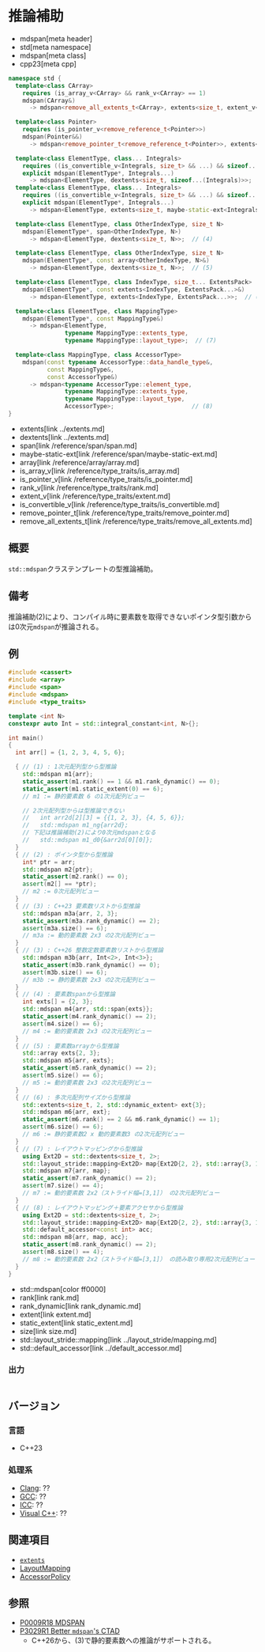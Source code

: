 # 推論補助
* mdspan[meta header]
* std[meta namespace]
* mdspan[meta class]
* cpp23[meta cpp]

```cpp
namespace std {
  template<class CArray>
    requires (is_array_v<CArray> && rank_v<CArray> == 1)
    mdspan(CArray&)
      -> mdspan<remove_all_extents_t<CArray>, extents<size_t, extent_v<CArray, 0>>>;  // (1)

  template<class Pointer>
    requires (is_pointer_v<remove_reference_t<Pointer>>)
    mdspan(Pointer&&)
      -> mdspan<remove_pointer_t<remove_reference_t<Pointer>>, extents<size_t>>;  // (2)

  template<class ElementType, class... Integrals>
    requires ((is_convertible_v<Integrals, size_t> && ...) && sizeof...(Integrals) > 0)
    explicit mdspan(ElementType*, Integrals...)
      -> mdspan<ElementType, dextents<size_t, sizeof...(Integrals)>>;           // (3) C++23
  template<class ElementType, class... Integrals>
    requires ((is_convertible_v<Integrals, size_t> && ...) && sizeof...(Integrals) > 0)
    explicit mdspan(ElementType*, Integrals...)
      -> mdspan<ElementType, extents<size_t, maybe-static-ext<Integrals>...>>;  // (3) C++26

  template<class ElementType, class OtherIndexType, size_t N>
    mdspan(ElementType*, span<OtherIndexType, N>)
      -> mdspan<ElementType, dextents<size_t, N>>;  // (4)

  template<class ElementType, class OtherIndexType, size_t N>
    mdspan(ElementType*, const array<OtherIndexType, N>&)
      -> mdspan<ElementType, dextents<size_t, N>>;  // (5)

  template<class ElementType, class IndexType, size_t... ExtentsPack>
    mdspan(ElementType*, const extents<IndexType, ExtentsPack...>&)
      -> mdspan<ElementType, extents<IndexType, ExtentsPack...>>;  // (6)

  template<class ElementType, class MappingType>
    mdspan(ElementType*, const MappingType&)
      -> mdspan<ElementType,
                typename MappingType::extents_type,
                typename MappingType::layout_type>;  // (7)

  template<class MappingType, class AccessorType>
    mdspan(const typename AccessorType::data_handle_type&,
           const MappingType&,
           const AccessorType&)
      -> mdspan<typename AccessorType::element_type,
                typename MappingType::extents_type,
                typename MappingType::layout_type,
                AccessorType>;                      // (8)
}
```
* extents[link ../extents.md]
* dextents[link ../extents.md]
* span[link /reference/span/span.md]
* maybe-static-ext[link /reference/span/maybe-static-ext.md]
* array[link /reference/array/array.md]
* is_array_v[link /reference/type_traits/is_array.md]
* is_pointer_v[link /reference/type_traits/is_pointer.md]
* rank_v[link /reference/type_traits/rank.md]
* extent_v[link /reference/type_traits/extent.md]
* is_convertible_v[link /reference/type_traits/is_convertible.md]
* remove_pointer_t[link /reference/type_traits/remove_pointer.md]
* remove_all_extents_t[link /reference/type_traits/remove_all_extents.md]

## 概要
`std::mdspan`クラステンプレートの型推論補助。


## 備考
推論補助(2)により、コンパイル時に要素数を取得できないポインタ型引数からは0次元`mdspan`が推論される。


## 例
```cpp example
#include <cassert>
#include <array>
#include <span>
#include <mdspan>
#include <type_traits>

template <int N>
constexpr auto Int = std::integral_constant<int, N>{};

int main()
{
  int arr[] = {1, 2, 3, 4, 5, 6};

  { // (1) : 1次元配列型から型推論
    std::mdspan m1{arr};
    static_assert(m1.rank() == 1 && m1.rank_dynamic() == 0);
    static_assert(m1.static_extent(0) == 6);
    // m1 := 静的要素数 6 の1次元配列ビュー

    // 2次元配列型からは型推論できない
    //   int arr2d[2][3] = {{1, 2, 3}, {4, 5, 6}};
    //   std::mdspan m1_ng{arr2d};
    // 下記は推論補助(2)により0次元mdspanとなる
    //   std::mdspan m1_d0{&arr2d[0][0]};
  }
  { // (2) : ポインタ型から型推論
    int* ptr = arr;
    std::mdspan m2{ptr};
    static_assert(m2.rank() == 0);
    assert(m2[] == *ptr);
    // m2 := 0次元配列ビュー
  }
  { // (3) : C++23 要素数リストから型推論
    std::mdspan m3a{arr, 2, 3};
    static_assert(m3a.rank_dynamic() == 2);
    assert(m3a.size() == 6);
    // m3a := 動的要素数 2x3 の2次元配列ビュー
  }
  { // (3) : C++26 整数定数要素数リストから型推論
    std::mdspan m3b{arr, Int<2>, Int<3>};
    static_assert(m3b.rank_dynamic() == 0);
    assert(m3b.size() == 6);
    // m3b := 静的要素数 2x3 の2次元配列ビュー
  }
  { // (4) : 要素数spanから型推論
    int exts[] = {2, 3};
    std::mdspan m4{arr, std::span{exts}};
    static_assert(m4.rank_dynamic() == 2);
    assert(m4.size() == 6);
    // m4 := 動的要素数 2x3 の2次元配列ビュー
  }
  { // (5) : 要素数arrayから型推論
    std::array exts{2, 3};
    std::mdspan m5{arr, exts};
    static_assert(m5.rank_dynamic() == 2);
    assert(m5.size() == 6);
    // m5 := 動的要素数 2x3 の2次元配列ビュー
  }
  { // (6) : 多次元配列サイズから型推論
    std::extents<size_t, 2, std::dynamic_extent> ext{3};
    std::mdspan m6{arr, ext};
    static_assert(m6.rank() == 2 && m6.rank_dynamic() == 1);
    assert(m6.size() == 6);
    // m6 := 静的要素数2 x 動的要素数3 の2次元配列ビュー
  }
  { // (7) : レイアウトマッピングから型推論
    using Ext2D = std::dextents<size_t, 2>;
    std::layout_stride::mapping<Ext2D> map{Ext2D{2, 2}, std::array{3, 1}};
    std::mdspan m7{arr, map};
    static_assert(m7.rank_dynamic() == 2);
    assert(m7.size() == 4);
    // m7 := 動的要素数 2x2（ストライド幅=[3,1]） の2次元配列ビュー
  }
  { // (8) : レイアウトマッピング＋要素アクセサから型推論
    using Ext2D = std::dextents<size_t, 2>;
    std::layout_stride::mapping<Ext2D> map{Ext2D{2, 2}, std::array{3, 1}};
    std::default_accessor<const int> acc;
    std::mdspan m8{arr, map, acc};
    static_assert(m8.rank_dynamic() == 2);
    assert(m8.size() == 4);
    // m8 := 動的要素数 2x2（ストライド幅=[3,1]） の読み取り専用2次元配列ビュー
  }
}
```
* std::mdspan[color ff0000]
* rank[link rank.md]
* rank_dynamic[link rank_dynamic.md]
* extent[link extent.md]
* static_extent[link static_extent.md]
* size[link size.md]
* std::layout_stride::mapping[link ../layout_stride/mapping.md]
* std::default_accessor[link ../default_accessor.md]

### 出力
```
```


## バージョン
### 言語
- C++23

### 処理系
- [Clang](/implementation.md#clang): ??
- [GCC](/implementation.md#gcc): ??
- [ICC](/implementation.md#icc): ??
- [Visual C++](/implementation.md#visual_cpp): ??


## 関連項目
- [`extents`](../extents.md)
- [LayoutMapping](../LayoutMapping.md)
- [AccessorPolicy](../AccessorPolicy.md)


## 参照
- [P0009R18 MDSPAN](https://www.open-std.org/jtc1/sc22/wg21/docs/papers/2022/p0009r18.html)
- [P3029R1 Better `mdspan`'s CTAD](https://www.open-std.org/jtc1/sc22/wg21/docs/papers/2024/p3029r1.html)
    - C++26から、(3)で静的要素数への推論がサポートされる。
